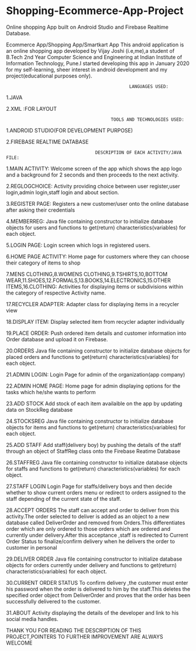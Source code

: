 # Shopping-Ecommerce-App-Project
Online shopping App built on Android Studio and Firebase Realtime Database.


Ecommerce App/Shopping App/Smartkart App
This android application is an online shopping app developed by Vijay Joshi (i.e,me),a student of B.Tech 2nd Year Computer Science and Engineering at Indian Institute of Information Technology, Pune.I started developing this app in January 2020 for my self-learning, sheer interest in android development and my project(educational purposes only).

                                                   LANGUAGES USED:
1.JAVA


2.XML :FOR LAYOUT

                                                                         
                                                                         
                                            TOOLS AND TECHNOLOGIES USED:
1.ANDROID STUDIO(FOR DEVELOPMENT PURPOSE)


2.FIREBASE REALTIME DATABASE

                                                                   
                                                                   
                                      DESCRIPTION OF EACH ACTIVITY/JAVA FILE:
1.MAIN ACTIVITY:
Welcome screen of the app which shows the app logo and a background for 2 seconds and then proceeds to the next activity.


2.REGLOGCHOICE:
Activity providing choice between user register,user login,admin login,staff login and about section.


3.REGISTER PAGE:
Registers a new customer/user onto the online database after asking their credentials


4.MEMBERREG:
Java file containing constructor to initialize database objects for users and functions to get(return) characteristics(variables) for each object.


5.LOGIN PAGE:
Login screen which logs in registered users.


6.HOME PAGE ACTIVITY:
Home page for customers where they can choose their category of items to shop


7.MENS CLOTHING,8.WOMENS CLOTHING,9.TSHIRTS,10,BOTTOM WEAR,11.SHOES,12.FORMALS,13.BOOKS,14.ELECTRONICS,15.OTHER ITEMS,16.CLOTHING:
Activities for displaying items or subdivisions within the category of respective Activity name.


17.RECYCLER ADAPTER:
Adapter class for displaying items in a recycler view


18.DISPLAY ITEM:
Display selected item from recycler adapter individually


19.PLACE ORDER:
Push ordered item details and customer information into Order database and upload it on Firebase.


20.ORDERS
Java file containing constructor to initialize database objects for placed orders and functions to get(return) characteristics(variables) for each object.


21.ADMIN LOGIN:
Login Page for admin of the organization(app company)


22.ADMIN HOME PAGE:
Home page for admin displaying options for the tasks which he/she wants to perform


23.ADD STOCK
Add stock of each item availaible on the app by updating data on StockReg database


24.STOCKSREG
Java file containing constructor to initialize database objects for items and functions to get(return) characteristics(variables) for each object.


25.ADD STAFF
Add staff(delivery boy) by pushing the details of the staff through an object of StaffReg class onto the Firebase Reatime Database


26.STAFFREG
Java file containing constructor to initialize database objects for staffs and functions to get(return) characteristics(variables) for each object.


27.STAFF LOGIN
Login Page for staffs/delivery boys and then decide whether to show current orders menu or redirect to orders assigned to the staff depending of the current state of the staff.


28.ACCEPT ORDERS
The staff can accept and order to deliver from this activity.The order selected to deliver is added as an object to a new database called DeliverOrder and removed from Orders.This differentiates order which are only ordered to those orders which are ordered and currently under delivery.After this acceptance ,staff is redirected to Current Order Status to finalize/confirm delivery when he delivers the order to customer in personal


29.DELIVER ORDER
Java file containing constructor to initialize database objects for orders currently under delivery and functions to get(return) characteristics(variables) for each object.

30.CURRENT ORDER STATUS
To confirm delivery ,the customer must enter his password when the order is delivered to him by the staff.This deletes the specified order object from DeliverOrder and proves that the order has been successfully delivered to the customer.


31.ABOUT
Activity displaying the details of the developer and link to his social media handles.

THANK YOU FOR READING THE DESCRIPTION OF THIS PROJECT,POINTERS TO FURTHER IMPROVEMENT ARE ALWAYS WELCOME


